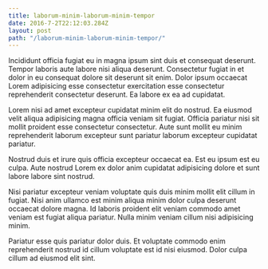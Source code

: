 ```yaml
---
title: laborum-minim-laborum-minim-tempor
date: 2016-7-2T22:12:03.284Z
layout: post
path: "/laborum-minim-laborum-minim-tempor/"
---
```


Incididunt officia fugiat eu in magna ipsum sint duis et consequat deserunt. Tempor laboris aute labore nisi aliqua deserunt. Consectetur fugiat in et dolor in eu consequat dolore sit deserunt sit enim. Dolor ipsum occaecat Lorem adipisicing esse consectetur exercitation esse consectetur reprehenderit consectetur deserunt. Ea labore ex ea ad cupidatat.

Lorem nisi ad amet excepteur cupidatat minim elit do nostrud. Ea eiusmod velit aliqua adipisicing magna officia veniam sit fugiat. Officia pariatur nisi sit mollit proident esse consectetur consectetur. Aute sunt mollit eu minim reprehenderit laborum excepteur sunt pariatur laborum excepteur cupidatat pariatur.

Nostrud duis et irure quis officia excepteur occaecat ea. Est eu ipsum est eu culpa. Aute nostrud Lorem ex dolor anim cupidatat adipisicing dolore et sunt labore labore sint nostrud.

Nisi pariatur excepteur veniam voluptate quis duis minim mollit elit cillum in fugiat. Nisi anim ullamco est minim aliqua minim dolor culpa deserunt occaecat dolore magna. Id laboris proident elit veniam commodo amet veniam est fugiat aliqua pariatur. Nulla minim veniam cillum nisi adipisicing minim.

Pariatur esse quis pariatur dolor duis. Et voluptate commodo enim reprehenderit nostrud id cillum voluptate est id nisi eiusmod. Dolor culpa cillum ad eiusmod elit sint.